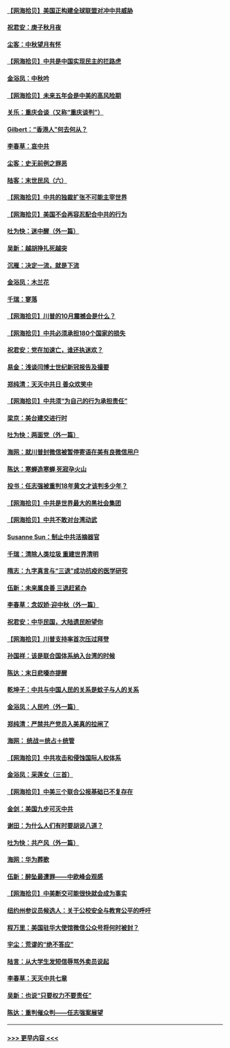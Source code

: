 #### [【网海拾贝】美国正构建全球联盟对冲中共威胁](../pages/nsc993/n12446580.md?t=10030851) 
#### [祝君安：庚子秋月夜](../pages/nsc993/n12445870.md?t=10030851) 
#### [尘客：中秋望月有怀](../pages/nsc993/n12444632.md?t=10030851) 
#### [【网海拾贝】中共是中国实现民主的拦路虎](../pages/nsc993/n12443573.md?t=10030851) 
#### [金浴凤：中秋吟](../pages/nsc993/n12441773.md?t=10030851) 
#### [【网海拾贝】未来五年会是中美的高风险期](../pages/nsc993/n12440760.md?t=10030851) 
#### [关乐：重庆会谈（又称“重庆谈判”）](../pages/nsc993/n12437525.md?t=10030851) 
#### [Gilbert：“香港人”何去何从？](../pages/nsc993/n12435894.md?t=10030851) 
#### [李春草：哀中共](../pages/nsc993/n12435874.md?t=10030851) 
#### [尘客：史无前例之罪恶](../pages/nsc993/n12435762.md?t=10030851) 
#### [陆客：末世民风（六）](../pages/nsc993/n12435354.md?t=10030851) 
#### [【网海拾贝】中共的独裁扩张不可能主宰世界](../pages/nsc993/n12435151.md?t=10030851) 
#### [【网海拾贝】美国不会再容忍配合中共的行为](../pages/nsc993/n12433808.md?t=10030851) 
#### [吐为快：迷中醒（外一篇）](../pages/nsc993/n12433585.md?t=10030851) 
#### [吴新：越胡挣扎死越突](../pages/nsc993/n12433562.md?t=10030851) 
#### [沉雁：决定一流，就是下流](../pages/nsc993/n12432128.md?t=10030851) 
#### [金浴凤：木兰花](../pages/nsc993/n12432124.md?t=10030851) 
#### [千瑞：寥落](../pages/nsc993/n12432071.md?t=10030851) 
#### [【网海拾贝】川普的10月震撼会是什么？](../pages/nsc993/n12431624.md?t=10030851) 
#### [【网海拾贝】中共必须承担180个国家的损失](../pages/nsc993/n12428893.md?t=10030851) 
#### [祝君安：党在加速亡，谁还执迷欢？](../pages/nsc993/n12428652.md?t=10030851) 
#### [易金：浅谈闫博士世纪新冠报告及撮要](../pages/nsc993/n12426822.md?t=10030851) 
#### [郑纯清：天灭中共日 善众欢笑中](../pages/nsc993/n12426784.md?t=10030851) 
#### [【网海拾贝】中共须“为自己的行为承担责任”](../pages/nsc993/n12426067.md?t=10030851) 
#### [梁京：美台建交进行时](../pages/nsc993/n12424066.md?t=10030851) 
#### [吐为快：两面党（外一篇）](../pages/nsc993/n12424043.md?t=10030851) 
#### [海网：就川普封微信被暂停寄语在美有良微信用户](../pages/nsc993/n12424021.md?t=10030851) 
#### [陈达：寒蝉造寒蝉 死寂孕火山](../pages/nsc993/n12423958.md?t=10030851) 
#### [投书：任志强被重判18年黄文才该判多少年？](../pages/nsc993/n12423672.md?t=10030851) 
#### [【网海拾贝】中共是世界最大的黑社会集团](../pages/nsc993/n12423543.md?t=10030851) 
#### [【网海拾贝】中共不敢对台湾动武](../pages/nsc993/n12421418.md?t=10030851) 
#### [Susanne Sun：制止中共活摘器官](../pages/nsc993/n12419654.md?t=10030851) 
#### [千瑞：清除人类垃圾 重建世界清明](../pages/nsc993/n12419414.md?t=10030851) 
#### [隋志：九字真言与“三退”成功抗疫的医学研究](../pages/nsc993/n12419248.md?t=10030851) 
#### [伍新：未来属良善 三退赶紧办](../pages/nsc993/n12418496.md?t=10030851) 
#### [李春草：念奴娇·迎中秋（外一篇）](../pages/nsc993/n12418465.md?t=10030851) 
#### [祝君安：中华民国，大陆遗民盼望你](../pages/nsc993/n12418089.md?t=10030851) 
#### [【网海拾贝】川普支持率首次压过拜登](../pages/nsc993/n12418050.md?t=10030851) 
#### [孙国祥：该是联合国体系纳入台湾的时候](../pages/nsc993/n12417369.md?t=10030851) 
#### [陈达：末日悲嚎亦提醒](../pages/nsc993/n12416736.md?t=10030851) 
#### [乾坤子：中共与中国人民的关系是蚊子与人的关系](../pages/nsc993/n12416632.md?t=10030851) 
#### [金浴凤：人民吟（外一篇）](../pages/nsc993/n12416567.md?t=10030851) 
#### [郑纯清：严禁共产党员入美真的拉闸了](../pages/nsc993/n12416550.md?t=10030851) 
#### [海网： 统战＝统占＋统管](../pages/nsc993/n12416404.md?t=10030851) 
#### [【网海拾贝】中共攻击和侵蚀国际人权体系](../pages/nsc993/n12416250.md?t=10030851) 
#### [金浴凤：采莲女（三首）](../pages/nsc993/n12415517.md?t=10030851) 
#### [【网海拾贝】中美三个联合公报基础已不复存在](../pages/nsc993/n12415054.md?t=10030851) 
#### [金剑：美国九步可灭中共](../pages/nsc993/n12413183.md?t=10030851) 
#### [谢田：为什么人们有时要胡说八道？](../pages/nsc993/n12411861.md?t=10030851) 
#### [吐为快：共产风（外一篇）](../pages/nsc993/n12411761.md?t=10030851) 
#### [海网：华为葬歌](../pages/nsc993/n12410381.md?t=10030851) 
#### [伍新：醉坠最遭罪——中欧峰会观感](../pages/nsc993/n12410364.md?t=10030851) 
#### [【网海拾贝】中美断交可能很快就会成为事实](../pages/nsc993/n12409495.md?t=10030851) 
#### [纽约州参议员候选人：关于公校安全与教育公平的呼吁](../pages/nsc993/n12409228.md?t=10030851) 
#### [程万里：美国驻华大使馆微信公众号将何时被封？](../pages/nsc993/n12407397.md?t=10030851) 
#### [宇尘：荒谬的“绝不答应”](../pages/nsc993/n12407360.md?t=10030851) 
#### [陆言：从大学生发短信辱骂外卖员说起](../pages/nsc993/n12407285.md?t=10030851) 
#### [李春草：天灭中共七章](../pages/nsc993/n12406988.md?t=10030851) 
#### [吴新：也说“只要权力不要责任”](../pages/nsc993/n12406966.md?t=10030851) 
#### [陈达：重判催众判——任志强案展望](../pages/nsc993/n12404540.md?t=10030851) 

----
#### [ >>> 更早内容 <<< ](../indexes/nsc993-earlier.md)
